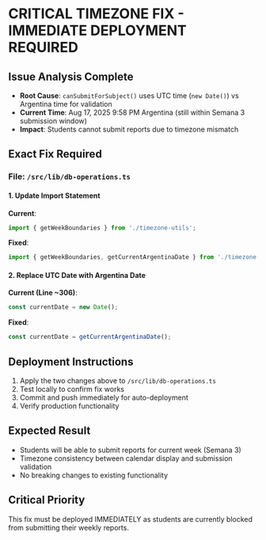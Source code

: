 # CRITICAL TIMEZONE FIX - IMMEDIATE DEPLOYMENT REQUIRED

## Issue Analysis Complete
- **Root Cause**: `canSubmitForSubject()` uses UTC time (`new Date()`) vs Argentina time for validation
- **Current Time**: Aug 17, 2025 9:58 PM Argentina (still within Semana 3 submission window)
- **Impact**: Students cannot submit reports due to timezone mismatch

## Exact Fix Required

### File: `/src/lib/db-operations.ts`

#### 1. Update Import Statement
**Current**:
```typescript
import { getWeekBoundaries } from './timezone-utils';
```

**Fixed**:
```typescript
import { getWeekBoundaries, getCurrentArgentinaDate } from './timezone-utils';
```

#### 2. Replace UTC Date with Argentina Date
**Current (Line ~306)**:
```typescript
const currentDate = new Date();
```

**Fixed**:
```typescript
const currentDate = getCurrentArgentinaDate();
```

## Deployment Instructions
1. Apply the two changes above to `/src/lib/db-operations.ts`
2. Test locally to confirm fix works
3. Commit and push immediately for auto-deployment
4. Verify production functionality

## Expected Result
- Students will be able to submit reports for current week (Semana 3)
- Timezone consistency between calendar display and submission validation
- No breaking changes to existing functionality

## Critical Priority
This fix must be deployed IMMEDIATELY as students are currently blocked from submitting their weekly reports.
